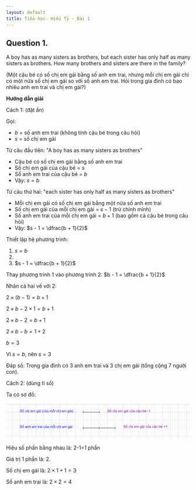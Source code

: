 ```yaml
---
layout: default
title: Tiểu học- Hiểu Tỷ - Bài 1
---
```

## Question 1.
A boy has as many sisters as brothers, but each sister has only half as many sisters as brothers. How many brothers and sisters are there in the family?

(Một cậu bé có số chị em gái bằng số anh em trai, nhưng mỗi chị em gái chỉ có một nửa số chị em gái so với số anh em trai. Hỏi trong gia đình có bao nhiêu anh em trai và chị em gái?)

**Hướng dẫn giải**

Cách 1: (đặt ẩn)

Gọi:
- $b$ = số anh em trai (không tính cậu bé trong câu hỏi)
- $s$ = số chị em gái

Từ câu đầu tiên: "A boy has as many sisters as brothers"
- Cậu bé có số chị em gái bằng số anh em trai
- Số chị em gái của cậu bé = $s$
- Số anh em trai của cậu bé = $b$
- Vậy: $s = b$

Từ câu thứ hai: "each sister has only half as many sisters as brothers"
- Mỗi chị em gái có số chị em gái bằng một nửa số anh em trai
- Số chị em gái của mỗi chị em gái = $s - 1$ (trừ chính mình)
- Số anh em trai của mỗi chị em gái = $b + 1$ (bao gồm cả cậu bé trong câu hỏi)
- Vậy: $s - 1 = \dfrac{b + 1}{2}$

Thiết lập hệ phương trình:
1) $s = b$
2) 
3) $s - 1 = \dfrac{b + 1}{2}$

Thay phương trình 1 vào phương trình 2:
$b - 1 = \dfrac{b + 1}{2}$

Nhân cả hai vế với 2:

$2\times(b - 1) = b + 1$

$2\times b - 2\times 1 = b + 1$

$2\times b - 2 = b + 1$

$2\times b - b = 1 + 2$

$b = 3$

Vì $s = b$, nên $s = 3$

Đáp số: Trong gia đình có 3 anh em trai và 3 chị em gái (tổng cộng 7 người con).

Cách 2: (dùng tỉ số)

Ta có sơ đồ: 

<img src="./TuduyTieuhocHieuTyBa1.png" alt="Ảnh" width="600"/>

Hiệu số phấn bằng nhau là: 2-1=1 phần

Giá trị 1 phần là: 2.

Số chị em gái là: $2\times 1+1=3$

Số anh em trai là: $2\times 2=4$

